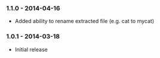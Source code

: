### 1.1.0 - 2014-04-16
 - Added ability to rename extracted file (e.g. cat to mycat)

### 1.0.1 - 2014-03-18
 - Initial release
